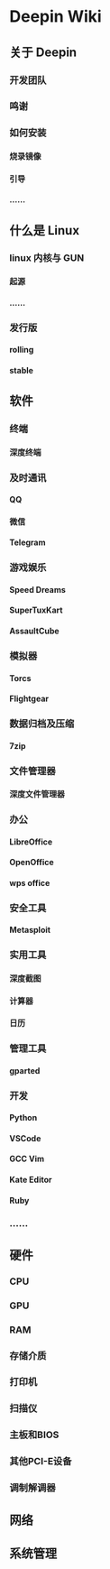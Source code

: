 # Deepin Wiki


## 关于 Deepin
### 开发团队
### 鸣谢
### 如何安装
#### 烧录镜像
#### 引导
#### ……


## 什么是 Linux
### linux 内核与 GUN
#### 起源
#### ……
### 发行版
#### rolling
#### stable


## 软件
### 终端
#### 深度终端
### 及时通讯
#### QQ
#### 微信
#### Telegram
### 游戏娱乐
#### Speed Dreams
#### SuperTuxKart
#### AssaultCube
### 模拟器
#### Torcs
#### Flightgear
### 数据归档及压缩
#### 7zip
### 文件管理器
#### 深度文件管理器
### 办公
#### LibreOffice
#### OpenOffice
#### wps office
### 安全工具
#### Metasploit
### 实用工具
#### 深度截图
#### 计算器
#### 日历
### 管理工具
#### gparted
### 开发
#### Python
#### VSCode
#### GCC Vim
#### Kate Editor
#### Ruby
### ……

## 硬件
### CPU
### GPU
### RAM
### 存储介质
### 打印机
### 扫描仪
### 主板和BIOS
### 其他PCI-E设备
### 调制解调器

## 网络


## 系统管理
